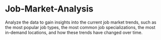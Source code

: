 # Job-Market-Analysis
Analyze the data to gain insights into the current job market trends, such as the most popular job types, the most common job specializations, the most in-demand locations, and how these trends have changed over time.
